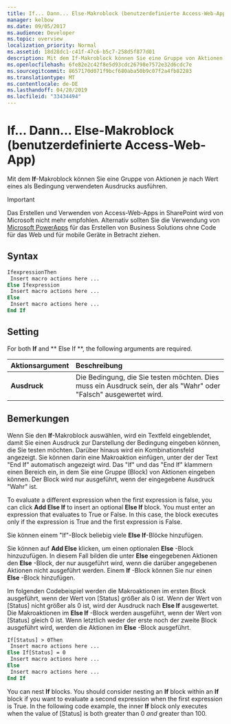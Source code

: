 ```yaml
---
title: If... Dann... Else-Makroblock (benutzerdefinierte Access-Web-App)
manager: kelbow
ms.date: 09/05/2017
ms.audience: Developer
ms.topic: overview
localization_priority: Normal
ms.assetid: 18d28dc1-c41f-47c6-b5c7-258d5f877d01
description: Mit dem If-Makroblock können Sie eine Gruppe von Aktionen je nach Wert eines als Bedingung verwendeten Ausdrucks ausführen.
ms.openlocfilehash: 6fe82e2c42f8e5d93cdc26798e7572e32d6cdc7e
ms.sourcegitcommit: 8657170d071f9bcf680aba50b9c07f2a4fb82283
ms.translationtype: MT
ms.contentlocale: de-DE
ms.lasthandoff: 04/28/2019
ms.locfileid: "33434494"
---
```

# <a name="ifthenelse-macro-block-access-custom-web-app"></a>If... Dann... Else-Makroblock (benutzerdefinierte Access-Web-App)

Mit dem **If**-Makroblock können Sie eine Gruppe von Aktionen je nach Wert eines als Bedingung verwendeten Ausdrucks ausführen. 
  
> [!IMPORTANT]
> Das Erstellen und Verwenden von Access-Web-Apps in SharePoint wird von Microsoft nicht mehr empfohlen. Alternativ sollten Sie die Verwendung von [Microsoft PowerApps](https://powerapps.microsoft.com/en-us/) für das Erstellen von Business Solutions ohne Code für das Web und für mobile Geräte in Betracht ziehen. 
  
## <a name="syntax"></a>Syntax

```vb
IfexpressionThen 
 Insert macro actions here ... 
Else Ifexpression  
 Insert macro actions here ... 
Else 
 Insert macro actions here ... 
End If
```

## <a name="setting"></a>Setting

For both **If** and ** Else If **, the following arguments are required. 
  
|**Aktionsargument**|**Beschreibung**|
|:-----|:-----|
|**Ausdruck** <br/> |Die Bedingung, die Sie testen möchten. Dies muss ein Ausdruck sein, der als "Wahr" oder "Falsch" ausgewertet wird.  <br/> |
   
## <a name="remarks"></a>Bemerkungen

Wenn Sie den **If**-Makroblock auswählen, wird ein Textfeld eingeblendet, damit Sie einen Ausdruck zur Darstellung der Bedingung eingeben können, die Sie testen möchten. Darüber hinaus wird ein Kombinationsfeld angezeigt. Sie können darin eine Makroaktion einfügen, unter der der Text "End If" automatisch angezeigt wird. Das "If" und das "End If" klammern einen Bereich ein, in dem Sie eine Gruppe (Block) von Aktionen eingeben können. Der Block wird nur ausgeführt, wenn der eingegebene Ausdruck "Wahr" ist. 
  
To evaluate a different expression when the first expression is false, you can click **Add Else If** to insert an optional **Else If** block. You must enter an expression that evaluates to True or False. In this case, the block executes only if the expression is True and the first expression is False. 
  
Sie können einem "If"-Block beliebig viele **Else If**-Blöcke hinzufügen. 
  
Sie können auf **Add Else** klicken, um einen optionalen **Else** -Block hinzuzufügen. In diesem Fall bilden die unter **Else** eingegebenen Aktionen den **Else** -Block, der nur ausgeführt wird, wenn die darüber angegebenen Aktionen nicht ausgeführt werden. Einem **If** -Block können Sie nur einen **Else** -Block hinzufügen. 
  
Im folgenden Codebeispiel werden die Makroaktionen im ersten Block ausgeführt, wenn der Wert von [Status] größer als 0 ist. Wenn der Wert von [Status] nicht größer als 0 ist, wird der Ausdruck nach **Else If** ausgewertet. Die Makroaktionen im **Else If** -Block werden ausgeführt, wenn der Wert von [Status] gleich 0 ist. Wenn letztlich weder der erste noch der zweite Block ausgeführt wird, werden die Aktionen im **Else** -Block ausgeführt. 
  
```vb
If[Status] > 0Then 
 Insert macro actions here ... 
Else If[Status] = 0  
 Insert macro actions here ... 
Else 
 Insert macro actions here ... 
End If
```

You can nest **If** blocks. You should consider nesting an **If** block within an **If** block if you want to evaluate a second expression when the first expression is True. In the following code example, the inner **If** block only executes when the value of [Status] is both greater than 0  *and*  greater than 100. 
  

